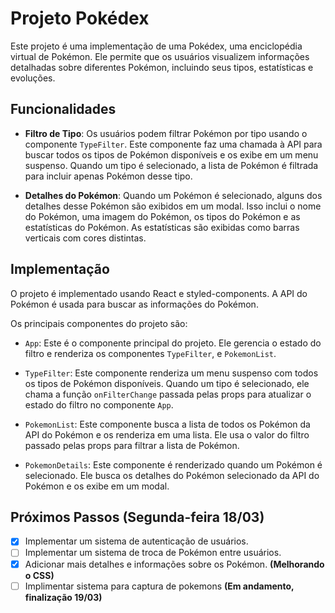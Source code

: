# Projeto Pokédex

Este projeto é uma implementação de uma Pokédex, uma enciclopédia virtual de Pokémon. Ele permite que os usuários visualizem informações detalhadas sobre diferentes Pokémon, incluindo seus tipos, estatísticas e evoluções.

## Funcionalidades

- **Filtro de Tipo**: Os usuários podem filtrar Pokémon por tipo usando o componente `TypeFilter`. Este componente faz uma chamada à API para buscar todos os tipos de Pokémon disponíveis e os exibe em um menu suspenso. Quando um tipo é selecionado, a lista de Pokémon é filtrada para incluir apenas Pokémon desse tipo.

<!-- - **Barra de Busca**: Os usuários podem buscar Pokémon pelo nome usando a barra de busca. Quando o usuário digita um nome na barra de busca e pressiona `Enter` ou clica no botão de busca, a lista de Pokémon é filtrada para incluir apenas o Pokémon cujo nome corresponde ao valor da busca. -->

- **Detalhes do Pokémon**: Quando um Pokémon é selecionado, alguns dos detalhes desse Pokémon são exibidos em um modal. Isso inclui o nome do Pokémon, uma imagem do Pokémon, os tipos do Pokémon e as estatísticas do Pokémon. As estatísticas são exibidas como barras verticais com cores distintas.

## Implementação

O projeto é implementado usando React e styled-components. A API do Pokémon é usada para buscar as informações do Pokémon.

Os principais componentes do projeto são:

- `App`: Este é o componente principal do projeto. Ele gerencia o estado do filtro <!--e da busca--> e renderiza os componentes `TypeFilter`, <!--`SearchBar` --> e `PokemonList`.

- `TypeFilter`: Este componente renderiza um menu suspenso com todos os tipos de Pokémon disponíveis. Quando um tipo é selecionado, ele chama a função `onFilterChange` passada pelas props para atualizar o estado do filtro no componente `App`.

<!-- - `SearchBar`: Este componente renderiza uma barra de busca e um botão de busca. Quando o usuário digita na barra de busca e pressiona `Enter` ou clica no botão de busca, ele chama a função `onSearchClick` passada pelas props para atualizar o estado do filtro no componente `App` com o valor da busca. -->

- `PokemonList`: Este componente busca a lista de todos os Pokémon da API do Pokémon e os renderiza em uma lista. Ele usa o valor do filtro passado pelas props para filtrar a lista de Pokémon.

- `PokemonDetails`: Este componente é renderizado quando um Pokémon é selecionado. Ele busca os detalhes do Pokémon selecionado da API do Pokémon e os exibe em um modal.

## Próximos Passos (Segunda-feira 18/03)

- [X] Implementar um sistema de autenticação de usuários.
- [ ] Implementar um sistema de troca de Pokémon entre usuários.
- [X] Adicionar mais detalhes e informações sobre os Pokémon. **(Melhorando o CSS)**
- [ ] Implimentar sistema para captura de pokemons **(Em andamento, finalização 19/03)**
